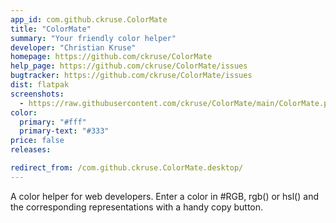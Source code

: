 ```yaml
---
app_id: com.github.ckruse.ColorMate
title: "ColorMate"
summary: "Your friendly color helper"
developer: "Christian Kruse"
homepage: https://github.com/ckruse/ColorMate
help_page: https://github.com/ckruse/ColorMate/issues
bugtracker: https://github.com/ckruse/ColorMate/issues
dist: flatpak
screenshots:
  - https://raw.githubusercontent.com/ckruse/ColorMate/main/ColorMate.png
color:
  primary: "#fff"
  primary-text: "#333"
price: false
releases:

redirect_from: /com.github.ckruse.ColorMate.desktop/
---
```


<p>A color helper for web developers. Enter a color in #RGB, rgb() or hsl() and the corresponding representations with a handy copy button.</p>